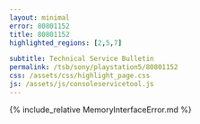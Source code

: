 ```yaml
---
layout: minimal
error: 80801152
title: 80801152
highlighted_regions: [2,5,7]

subtitle: Technical Service Bulletin
permalink: /tsb/sony/playstation5/80801152
css: /assets/css/highlight_page.css
js: /assets/js/consoleservicetool.js
---
```


{% include_relative MemoryInterfaceError.md %}
